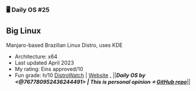 ### 🖥️ Daily OS #25
## Big Linux
Manjaro-based Brazilian Linux Distro, uses KDE
- Architecture: x64
- Last updated April 2023
- My rating: Eins approved/10
- Fun grade: h/10
[DistroWatch](<https://distrowatch.com/table.php?distribution=biglinux>) | [Website](https://www.biglinux.com.br)
[.](https://i.ytimg.com/vi/zhAhh4rnm6w/maxresdefault.jpg)
||__***Daily OS by <@767780952436244491> | This is personal opinion
⭐ [GitHub repo](<https://github.com/nikolan123/daily-os>)***__||
